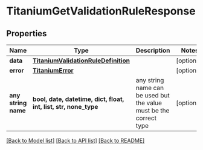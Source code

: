 # TitaniumGetValidationRuleResponse


## Properties
Name | Type | Description | Notes
------------ | ------------- | ------------- | -------------
**data** | [**TitaniumValidationRuleDefinition**](TitaniumValidationRuleDefinition.md) |  | [optional] 
**error** | [**TitaniumError**](TitaniumError.md) |  | [optional] 
**any string name** | **bool, date, datetime, dict, float, int, list, str, none_type** | any string name can be used but the value must be the correct type | [optional]

[[Back to Model list]](../README.md#documentation-for-models) [[Back to API list]](../README.md#documentation-for-api-endpoints) [[Back to README]](../README.md)


